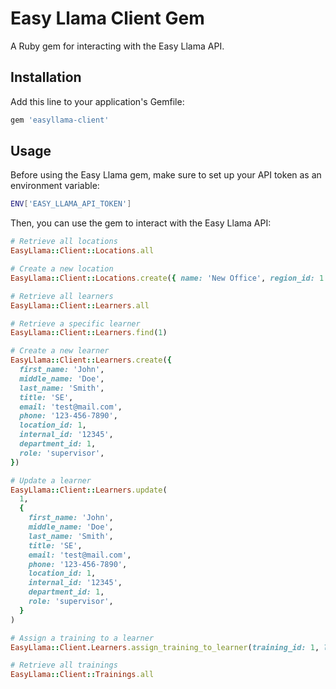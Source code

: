# Easy Llama Client Gem

A Ruby gem for interacting with the Easy Llama API.

## Installation

Add this line to your application's Gemfile:

```ruby
gem 'easyllama-client'
```

## Usage

Before using the Easy Llama gem, make sure to set up your API token as an environment variable:

```bash
ENV['EASY_LLAMA_API_TOKEN']
```

Then, you can use the gem to interact with the Easy Llama API:

```ruby
# Retrieve all locations
EasyLlama::Client::Locations.all

# Create a new location
EasyLlama::Client::Locations.create({ name: 'New Office', region_id: 1 })

# Retrieve all learners
EasyLlama::Client::Learners.all

# Retrieve a specific learner
EasyLlama::Client::Learners.find(1)

# Create a new learner
EasyLlama::Client::Learners.create({
  first_name: 'John',
  middle_name: 'Doe',
  last_name: 'Smith',
  title: 'SE',
  email: 'test@mail.com',
  phone: '123-456-7890',
  location_id: 1,
  internal_id: '12345',
  department_id: 1,
  role: 'supervisor',
})

# Update a learner
EasyLlama::Client::Learners.update(
  1,
  {
    first_name: 'John',
    middle_name: 'Doe',
    last_name: 'Smith',
    title: 'SE',
    email: 'test@mail.com',
    phone: '123-456-7890',
    location_id: 1,
    internal_id: '12345',
    department_id: 1,
    role: 'supervisor',
  }
)

# Assign a training to a learner
EasyLlama::Client.Learners.assign_training_to_learner(training_id: 1, learner_id: 1)

# Retrieve all trainings
EasyLlama::Client::Trainings.all
```

